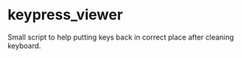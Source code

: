 # keypress_viewer

Small script to help putting keys back in correct place after cleaning keyboard.
